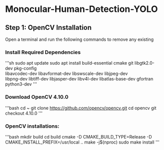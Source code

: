 # Monocular-Human-Detection-YOLO

## Step 1: OpenCV Installation
Open a terminal and run the following commands to remove any existing 

### Install Required Dependencies
'''sh
sudo apt update
sudo apt install build-essential cmake git libgtk2.0-dev pkg-config \
libavcodec-dev libavformat-dev libswscale-dev libjpeg-dev \
libpng-dev libtiff-dev libjasper-dev libv4l-dev libatlas-base-dev gfortran \
python3-dev
'''

### Download OpenCV 4.10.0
'''bash
cd ~
git clone https://github.com/opencv/opencv.git
cd opencv
git checkout 4.10.0
'''

### OpenCV installations:
'''bash
mkdir build
cd build
cmake -D CMAKE_BUILD_TYPE=Release -D CMAKE_INSTALL_PREFIX=/usr/local ..
make -j$(nproc)
sudo make install
'''

